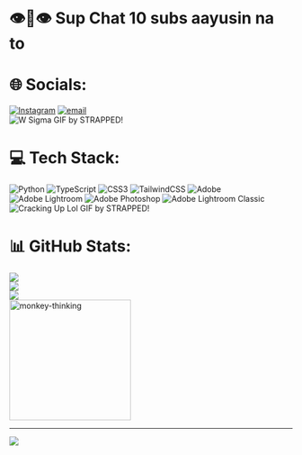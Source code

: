 # 👁️👅👁️ Sup Chat 10 subs aayusin na to


# 🌐 Socials:
[![Instagram](https://img.shields.io/badge/Instagram-%23E4405F.svg?logo=Instagram&logoColor=white)](https://instagram.com/sxyyyyyy.__) [![email](https://img.shields.io/badge/Email-D14836?logo=gmail&logoColor=white)](mailto:jayceemarkong07@gmail.com)
<br>
![W Sigma GIF by STRAPPED!](https://github.com/user-attachments/assets/dd451ca7-0b48-4500-86cc-4a4980ebfa44)
</br>

# 💻 Tech Stack:
![Python](https://img.shields.io/badge/python-3670A0?style=for-the-badge&logo=python&logoColor=ffdd54) ![TypeScript](https://img.shields.io/badge/typescript-%23007ACC.svg?style=for-the-badge&logo=typescript&logoColor=white) ![CSS3](https://img.shields.io/badge/css3-%231572B6.svg?style=for-the-badge&logo=css3&logoColor=white) ![TailwindCSS](https://img.shields.io/badge/tailwindcss-%2338B2AC.svg?style=for-the-badge&logo=tailwind-css&logoColor=white) ![Adobe](https://img.shields.io/badge/adobe-%23FF0000.svg?style=for-the-badge&logo=adobe&logoColor=white) ![Adobe Lightroom](https://img.shields.io/badge/Adobe%20Lightroom-31A8FF.svg?style=for-the-badge&logo=Adobe%20Lightroom&logoColor=white) ![Adobe Photoshop](https://img.shields.io/badge/adobe%20photoshop-%2331A8FF.svg?style=for-the-badge&logo=adobe%20photoshop&logoColor=white) ![Adobe Lightroom Classic](https://img.shields.io/badge/Adobe%20Lightroom%20Classic-31A8FF.svg?style=for-the-badge&logo=Adobe%20Lightroom%20Classic&logoColor=white) <br> ![Cracking Up Lol GIF by STRAPPED!](https://github.com/user-attachments/assets/f8a91dff-211c-4041-a59a-07399aaaeda8) </br>


# 📊 GitHub Stats:
![](https://github-readme-stats.vercel.app/api?username=scy&theme=nightowl&hide_border=false&include_all_commits=true&count_private=true)<br/>
![](https://nirzak-streak-stats.vercel.app/?user=scy&theme=nightowl&hide_border=false)<br/>
![](https://github-readme-stats.vercel.app/api/top-langs/?username=scy&theme=nightowl&hide_border=false&include_all_commits=true&count_private=true&layout=compact)
<br>
<img width="216" height="214" alt="monkey-thinking" src="https://github.com/user-attachments/assets/20ec4dea-7987-49af-b189-70fc41bc58b6" />
</br>

---
[![](https://visitcount.itsvg.in/api?id=Jseebidi&icon=0&color=0)](https://visitcount.itsvg.in)


